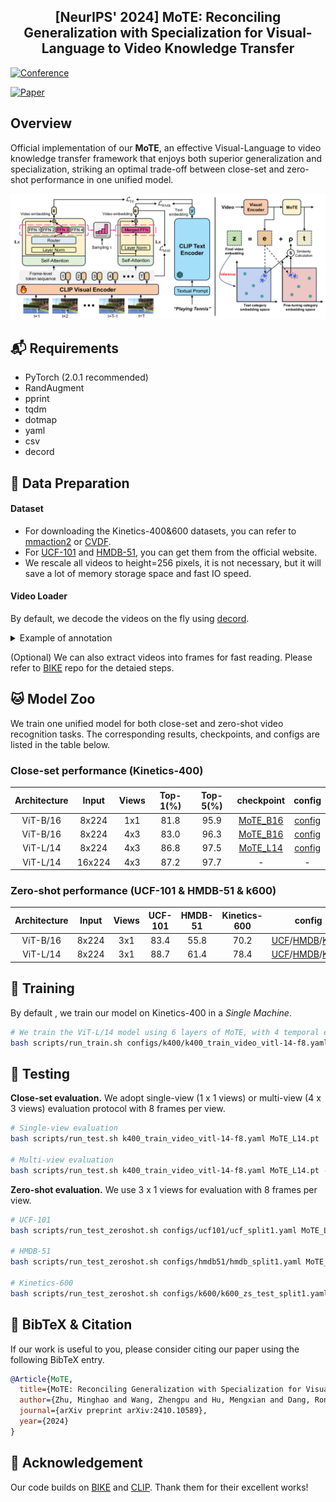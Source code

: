 <h2> <center> [NeurIPS' 2024] MoTE: Reconciling Generalization with Specialization for Visual-Language to Video Knowledge Transfer </center> </h2>

[![Conference](https://img.shields.io/badge/NeurIPS-2024-slateblue)](https://nips.cc/Conferences/2024)

[![Paper](https://img.shields.io/badge/arXiv-2410.10589-orange)](https://arxiv.org/abs/2410.10589)

</div>

## Overview

Official implementation of our **MoTE**, an effective Visual-Language to video knowledge transfer framework that enjoys both superior generalization and specialization, striking an optimal trade-off between close-set and zero-shot performance in one unified model.

<img src="figure/MoTE.png" alt="vis" style="zoom:90%;" />



## :mailbox_with_mail: Requirements


- PyTorch (2.0.1 recommended)
- RandAugment
- pprint
- tqdm
- dotmap
- yaml
- csv
- decord

## :link: Data Preparation

#### Dataset

- For downloading the Kinetics-400&600 datasets, you can refer to [mmaction2](https://github.com/open-mmlab/mmaction2/blob/master/tools/data/kinetics/README.md) or [CVDF](https://github.com/cvdfoundation/kinetics-dataset). 
- For [UCF-101](https://www.crcv.ucf.edu/data/UCF101.php) and [HMDB-51](https://serre-lab.clps.brown.edu/resource/hmdb-a-large-human-motion-database/), you can  get them from the official website.
- We rescale all videos to height=256 pixels, it is not necessary, but it will save a lot of memory storage space and fast IO speed.

#### Video Loader

By default, we decode the videos on the fly using [decord](https://github.com/dmlc/decord). 

<details><summary>Example of annotation</summary>


```sh
  abseiling/aaa.mp4 0
  abseiling/bbb.mp4 0
```

</details>

(Optional) We can also extract videos into frames for fast reading. Please refer to [BIKE](https://github.com/whwu95/BIKE/blob/main/README.md) repo for the detaied steps.

## :cat: Model Zoo

We train one unified model for both close-set and zero-shot video recognition tasks. The corresponding results, checkpoints, and configs are listed in the table below.

### Close-set performance (Kinetics-400)

| Architecture | Input  | Views | Top-1(%) | Top-5(%) |                          checkpoint                          |                         config                          |
| :----------: | :----: | :---: | :------: | :------: | :----------------------------------------------------------: | :-----------------------------------------------------: |
|   ViT-B/16   | 8x224  |  1x1  |   81.8   |   95.9   | [MoTE_B16](https://github.com/ZMHH-H/MoTE/releases/download/v1.0/MoTE_B16.pt) | [config](configs/k400/k400_train_video_vitb-16-f8.yaml) |
|   ViT-B/16   | 8x224  |  4x3  |   83.0   |   96.3   | [MoTE_B16](https://github.com/ZMHH-H/MoTE/releases/download/v1.0/MoTE_B16.pt) | [config](configs/k400/k400_train_video_vitb-16-f8.yaml) |
|   ViT-L/14   | 8x224  |  4x3  |   86.8   |   97.5   | [MoTE_L14](https://github.com/ZMHH-H/MoTE/releases/download/v1.0/MoTE_L14.pt) | [config](configs/k400/k400_train_video_vitl-14-f8.yaml) |
|   ViT-L/14   | 16x224 |  4x3  |   87.2   |   97.7   |                              -                               |                            -                            |

### Zero-shot performance (UCF-101 & HMDB-51 & k600)

| Architecture | Input | Views | UCF-101 | HMDB-51 | Kinetics-600 | config|
|:------------:|:-------------------:|:------------------:|:-----------------:|:--------------:|:--------------:|:--------------:|
| ViT-B/16 | 8x224 | 3x1 | 83.4 | 55.8 | 70.2 | [UCF](configs/ucf101/ucf_split1.yaml)/[HMDB](configs/hmdb51/hmdb_split1.yaml)/[K600](configs/k600/k600_zs_test_split1.yaml) |
|   ViT-L/14   | 8x224 |  3x1  |  88.7   |  61.4   |     78.4     | [UCF](configs/ucf101/ucf_split1.yaml)/[HMDB](configs/hmdb51/hmdb_split1.yaml)/[K600](configs/k600/k600_zs_test_split1.yaml) |



## :speedboat: Training

By default , we train our model on Kinetics-400 in a *Single Machine*.

```bash
# We train the ViT-L/14 model using 6 layers of MoTE, with 4 temporal experts per layer.
bash scripts/run_train.sh configs/k400/k400_train_video_vitl-14-f8.yaml
```

## :ocean: Testing
**Close-set evaluation.** We adopt single-view (1 x 1 views)  or multi-view (4 x 3 views)  evaluation protocol with 8 frames per view.

```bash
# Single-view evaluation
bash scripts/run_test.sh k400_train_video_vitl-14-f8.yaml MoTE_L14.pt

# Multi-view evaluation
bash scripts/run_test.sh k400_train_video_vitl-14-f8.yaml MoTE_L14.pt --test_clips 4 --test_crops 3  
```

**Zero-shot evaluation.** We use 3 x 1 views for evaluation with 8 frames per view.


```bash
# UCF-101
bash scripts/run_test_zeroshot.sh configs/ucf101/ucf_split1.yaml MoTE_L14.pt --test_clips 3

# HMDB-51
bash scripts/run_test_zeroshot.sh configs/hmdb51/hmdb_split1.yaml MoTE_L14.pt --test_clips 3

# Kinetics-600
bash scripts/run_test_zeroshot.sh configs/k600/k600_zs_test_split1.yaml MoTE_L14.pt --test_clips 3
```

## 📌 BibTeX & Citation

 If our work is useful to you, please consider citing our paper using the following BibTeX entry.


```bibtex
@Article{MoTE,
  title={MoTE: Reconciling Generalization with Specialization for Visual-Language to Video Knowledge Transfer},
  author={Zhu, Minghao and Wang, Zhengpu and Hu, Mengxian and Dang, Ronghao and Lin, Xiao and Zhou, Xun and Liu, Chengju and Chen, Qijun},
  journal={arXiv preprint arXiv:2410.10589},
  year={2024}
}
```

## :memo: Acknowledgement

Our code builds on [BIKE](https://github.com/whwu95/BIKE) and [CLIP](https://github.com/openai/CLIP). Thank them for their excellent works!
